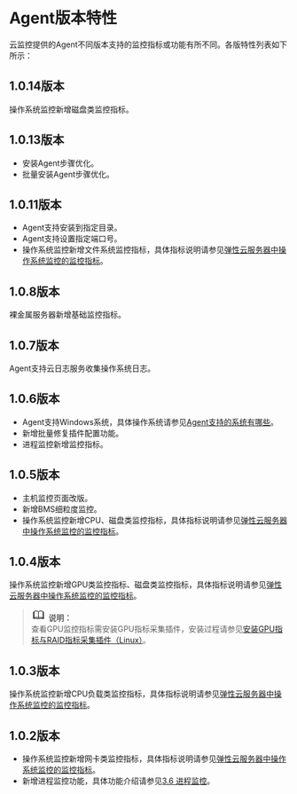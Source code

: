 # Agent版本特性<a name="ZH-CN_TOPIC_0093329909"></a>

云监控提供的Agent不同版本支持的监控指标或功能有所不同。各版特性列表如下所示：

## 1.0.14版本<a name="section96571945163812"></a>

操作系统监控新增磁盘类监控指标。

## 1.0.13版本<a name="section122692562341"></a>

-   安装Agent步骤优化。
-   批量安装Agent步骤优化。

## 1.0.11版本<a name="section17366194531814"></a>

-   Agent支持安装到指定目录。
-   Agent支持设置指定端口号。
-   操作系统监控新增文件系统监控指标，具体指标说明请参见[弹性云服务器中操作系统监控的监控指标](弹性云服务器中操作系统监控的监控指标.md)。

## 1.0.8版本<a name="section973432218217"></a>

裸金属服务器新增基础监控指标。

## 1.0.7版本<a name="section183551914111811"></a>

Agent支持云日志服务收集操作系统日志。

## 1.0.6版本<a name="section14953144417539"></a>

-   Agent支持Windows系统，具体操作系统请参见[Agent支持的系统有哪些](https://support.huaweicloud.com/ces_faq/ces_faq_0024.html)。
-   新增批量修复插件配置功能。
-   进程监控新增监控指标。

## 1.0.5版本<a name="section16105385213"></a>

-   主机监控页面改版。
-   新增BMS细粒度监控。
-   操作系统监控新增CPU、磁盘类监控指标，具体指标说明请参见[弹性云服务器中操作系统监控的监控指标](弹性云服务器中操作系统监控的监控指标.md)。

## 1.0.4版本<a name="section1955716208484"></a>

操作系统监控新增GPU类监控指标、磁盘类监控指标，具体指标说明请参见[弹性云服务器中操作系统监控的监控指标](弹性云服务器中操作系统监控的监控指标.md)。

>![](public_sys-resources/icon-note.gif) **说明：**   
>查看GPU监控指标需安装GPU指标采集插件，安装过程请参见[安装GPU指标与RAID指标采集插件（Linux）](安装GPU指标与RAID指标采集插件（Linux）.md)。  

## 1.0.3版本<a name="section790916381484"></a>

操作系统监控新增CPU负载类监控指标，具体指标说明请参见[弹性云服务器中操作系统监控的监控指标](弹性云服务器中操作系统监控的监控指标.md)。

## 1.0.2版本<a name="section163131611194910"></a>

-   操作系统监控新增网卡类监控指标，具体指标说明请参见[弹性云服务器中操作系统监控的监控指标](弹性云服务器中操作系统监控的监控指标.md)。
-   新增进程监控功能，具体功能介绍请参见[3.6 进程监控](查看进程监控.md)。

